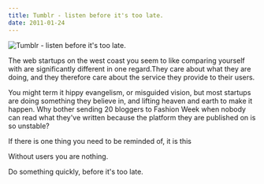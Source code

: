 ```yaml
---
title: Tumblr - listen before it's too late.
date: 2011-01-24
---
```


![Tumblr - listen before it's too late.](https://source.unsplash.com/03UCoidYvXw/1600x900)

The web startups on the west coast you seem to like comparing yourself with are significantly different in one regard.They care about what they are doing, and they therefore care about the service they provide to their users.

You might term it hippy evangelism, or misguided vision, but most startups are doing something they believe in, and lifting heaven and earth to make it happen. Why bother sending 20 bloggers to Fashion Week when nobody can read what they've written because the platform they are published on is so unstable?

If there is one thing you need to be reminded of, it is this

Without users you are nothing.

Do something quickly, before it's too late.